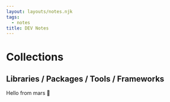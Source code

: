 ```yaml
---
layout: layouts/notes.njk
tags: 
  - notes
title: DEV Notes
---
```


# Collections

## Libraries / Packages / Tools / Frameworks


Hello from mars :satellite:
